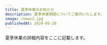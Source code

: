 ```yaml
---
title: 夏季休業のお知らせ
description: 夏季休業期間についてご案内いたします。
image: /news2.jpg
publishedAt: 2024-05-20
---
```


夏季休業の詳細内容をここに記載します。
